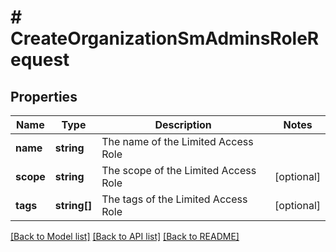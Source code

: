 # # CreateOrganizationSmAdminsRoleRequest

## Properties

Name | Type | Description | Notes
------------ | ------------- | ------------- | -------------
**name** | **string** | The name of the Limited Access Role |
**scope** | **string** | The scope of the Limited Access Role | [optional]
**tags** | **string[]** | The tags of the Limited Access Role | [optional]

[[Back to Model list]](../../README.md#models) [[Back to API list]](../../README.md#endpoints) [[Back to README]](../../README.md)
